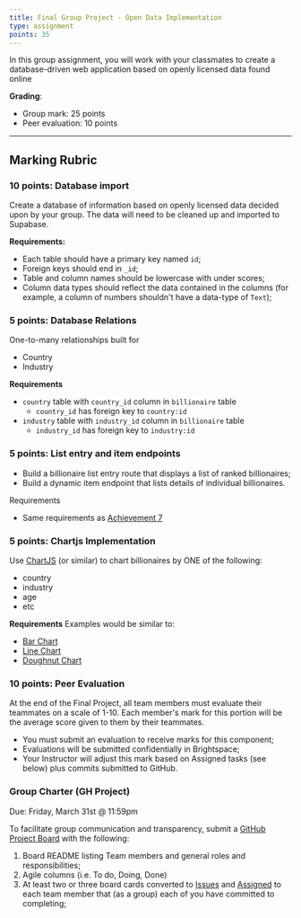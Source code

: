 ```yaml
---
title: Final Group Project - Open Data Implementation
type: assignment
points: 35
---
```


In this group assignment, you will work with your classmates to create a database-driven web application based on openly licensed data found online

**Grading**:

- Group mark: 25 points
- Peer evaluation: 10 points

---

## Marking Rubric

### 10 points: Database import

Create a database of information based on openly licensed data decided upon by your group. The data will need to be cleaned up and imported to Supabase.

**Requirements:**

- Each table should have a primary key named `id`;
- Foreign keys should end in `_id`;
- Table and column names should be lowercase with under scores;
- Column data types should reflect the data contained in the columns (for example, a column of numbers shouldn't have a data-type of `Text`);

### 5 points: Database Relations

One-to-many relationships built for

- Country
- Industry

**Requirements**

- `country` table with `country_id` column in `billionaire` table
  - `country_id` has foreign key to `country:id`
- `industry` table with `industry_id` column in `billionaire` table
  - `industry_id` has foreign key to `industry:id`

### 5 points: List entry and item endpoints

- Build a billionaire list entry route that displays a list of ranked billionaires;
- Build a dynamic item endpoint that lists details of individual billionaires.

Requirements

- Same requirements as [Achievement 7](/courses/cpnt-200/day-7#achievement)

### 5 points: Chartjs Implementation

Use [ChartJS](https://www.chartjs.org/) (or similar) to chart billionaires by ONE of the following:

- country
- industry
- age
- etc

**Requirements**
Examples would be similar to:

- [Bar Chart](https://www.chartjs.org/docs/latest/charts/bar.html)
- [Line Chart](https://www.chartjs.org/docs/latest/charts/line.html)
- [Doughnut Chart](https://www.chartjs.org/docs/latest/charts/doughnut.html)

### 10 points: Peer Evaluation

At the end of the Final Project, all team members must evaluate their teammates on a scale of 1-10. Each member's mark for this portion will be the average score given to them by their teammates.

- You must submit an evaluation to receive marks for this component;
- Evaluations will be submitted confidentially in Brightspace;
- Your Instructor will adjust this mark based on Assigned tasks (see below) plus commits submitted to GitHub.

### Group Charter (GH Project)

Due: Friday, March 31st @ 11:59pm

To facilitate group communication and transparency, submit a [GitHub Project Board](https://github.com/features/issues) with the following:

1. Board README listing Team members and general roles and responsibilities;
2. Agile columns (i.e. To do, Doing, Done)
3. At least two or three board cards converted to [Issues](https://docs.github.com/en/issues/tracking-your-work-with-issues/about-issues) and [Assigned](https://docs.github.com/en/issues/tracking-your-work-with-issues/assigning-issues-and-pull-requests-to-other-github-users) to each team member that (as a group) each of you have committed to completing;

